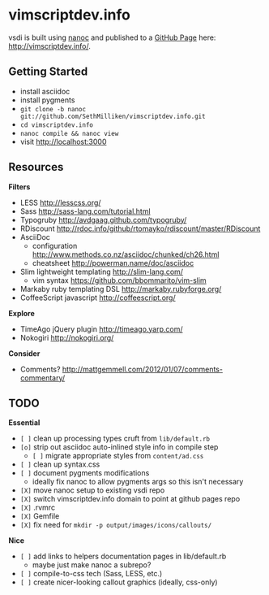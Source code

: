 vimscriptdev.info
================================================================================

vsdi is built using [nanoc](http://nanoc.stoneship.org/) and published to a
[GitHub Page](http://pages.github.com/) here: <http://vimscriptdev.info/>.


Getting Started
--------------------------------------------------------------------------------

* install asciidoc
* install pygments
* `git clone -b nanoc git://github.com/SethMilliken/vimscriptdev.info.git`
* `cd vimscriptdev.info`
* `nanoc compile && nanoc view`
* visit <http://localhost:3000>


Resources
--------------------------------------------------------------------------------

__Filters__

* LESS <http://lesscss.org/>
* Sass <http://sass-lang.com/tutorial.html>
* Typogruby <http://avdgaag.github.com/typogruby/>
* RDiscount <http://rdoc.info/github/rtomayko/rdiscount/master/RDiscount>
* AsciiDoc
  * configuration <http://www.methods.co.nz/asciidoc/chunked/ch26.html>
  * cheatsheet <http://powerman.name/doc/asciidoc>
* Slim lightweight templating <http://slim-lang.com/>
  * vim syntax <https://github.com/bbommarito/vim-slim>
* Markaby ruby templating DSL <http://markaby.rubyforge.org/>
* CoffeeScript javascript <http://coffeescript.org/>

__Explore__

* TimeAgo jQuery plugin  <http://timeago.yarp.com/>
* Nokogiri <http://nokogiri.org/>

__Consider__

* Comments? http://mattgemmell.com/2012/01/07/comments-commentary/


TODO
--------------------------------------------------------------------------------

__Essential__

* `[ ]` clean up processing types cruft from `lib/default.rb`
* `[o]` strip out asciidoc auto-inlined style info in compile step
  * `[ ]` migrate appropriate styles from `content/ad.css`
* `[ ]` clean up syntax.css
* `[ ]` document pygments modifications
  * ideally fix nanoc to allow pygments args so this isn't necessary
* `[X]` move nanoc setup to existing vsdi repo
* `[X]` switch vimscriptdev.info domain to point at github pages repo
* `[X]` .rvmrc
* `[X]` Gemfile
* `[X]` fix need for `mkdir -p output/images/icons/callouts/`

__Nice__

* `[ ]` add links to helpers documentation pages in lib/default.rb
  * maybe just make nanoc a subrepo?
* `[ ]` compile-to-css tech (Sass, LESS, etc.)
* `[ ]` create nicer-looking callout graphics (ideally, css-only)

